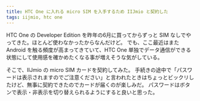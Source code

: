 ```yaml
---
title: HTC One に入れる micro SIM を入手するため IIJmio と契約した
tags: iijmio, htc one
---
```


HTC One の Developer Edition を昨年の6月に買ってからずっと SIM なしでやってきた。ほとんど使わなかったからなんだけど。
でも、ここ最近はまた Android を触る頻度が高まってきていて、HTC One 単独でデータ通信ができる状態にして使用感を確かめたくなる事が増えそうな気がしている。

そこで、IIJmio の micro SIM カードを契約してみた。
手続きの途中で「パスワードは表示されますのでご注意ください」と言われたときはちょっとビックリしたけど、無事に契約できたのでカードが届くのが楽しみだ。
パスワードはボタンで表示・非表示を切り替えられるようにすると良いと思った。
